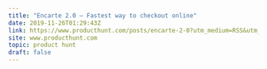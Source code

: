 ```yaml
---
title: "Encarte 2.0 — Fastest way to checkout online"
date: 2019-11-26T01:29:43Z
link: https://www.producthunt.com/posts/encarte-2-0?utm_medium=RSS&utm_source=hune
site: www.producthunt.com
topic: product hunt
draft: false
---
```

